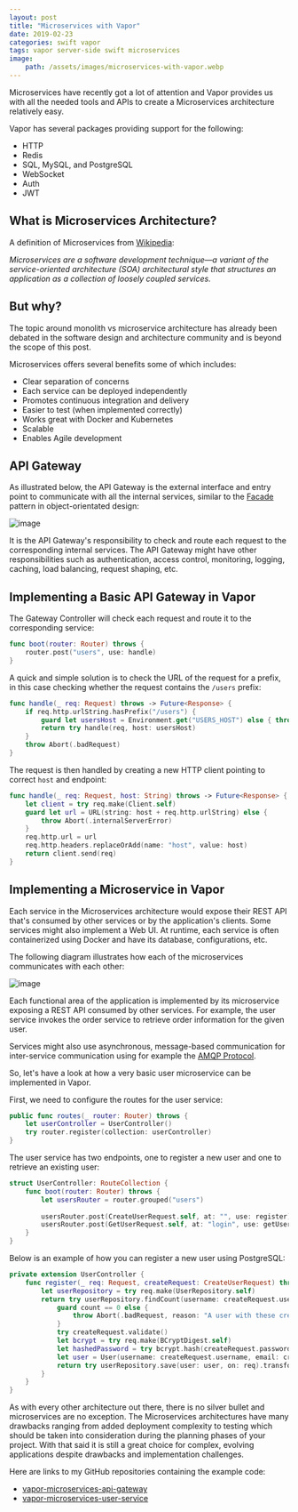 ```yaml
---
layout: post
title: "Microservices with Vapor"
date: 2019-02-23
categories: swift vapor
tags: vapor server-side swift microservices
image:
    path: /assets/images/microservices-with-vapor.webp
---
```


Microservices have recently got a lot of attention and Vapor provides us with all the needed tools and APIs to create a Microservices architecture relatively easy.

Vapor has several packages providing support for the following:

* HTTP
* Redis
* SQL, MySQL, and PostgreSQL
* WebSocket
* Auth
* JWT

## What is Microservices Architecture?

A definition of Microservices from [Wikipedia](https://en.wikipedia.org/wiki/Microservices):

*Microservices are a software development technique—a variant of the service-oriented architecture (SOA) architectural style that structures an application as a collection of loosely coupled services.*

## But why?

The topic around monolith vs microservice architecture has already been debated in the software design and architecture community and is beyond the scope of this post. 

Microservices offers several benefits some of which includes:

* Clear separation of concerns
* Each service can be deployed independently
* Promotes continuous integration and delivery
* Easier to test (when implemented correctly)
* Works great with Docker and Kubernetes
* Scalable
* Enables Agile development

## API Gateway

As illustrated below, the API Gateway is the external interface and entry point to communicate with all the internal services, similar to the [Facade](https://en.wikipedia.org/wiki/Facade_pattern) pattern in object-orientated design:

![image](/assets/images/microservices-api-gateway.png)

It is the API Gateway's responsibility to check and route each request to the corresponding internal services. The API Gateway might have other responsibilities such as authentication, access control, monitoring, logging, caching, load balancing, request shaping, etc.

## Implementing a Basic API Gateway in Vapor

The Gateway Controller will check each request and route it to the corresponding service:

```swift
func boot(router: Router) throws {
    router.post("users", use: handle)
}
```

A quick and simple solution is to check the URL of the request for a prefix, in this case checking whether the request contains the `/users` prefix:

```swift
func handle(_ req: Request) throws -> Future<Response> {
    if req.http.urlString.hasPrefix("/users") {
        guard let usersHost = Environment.get("USERS_HOST") else { throw Abort(.badRequest) }
        return try handle(req, host: usersHost)
    }
    throw Abort(.badRequest)
}
```

The request is then handled by creating a new HTTP client pointing to correct `host` and endpoint:

```swift
func handle(_ req: Request, host: String) throws -> Future<Response> {
    let client = try req.make(Client.self)
    guard let url = URL(string: host + req.http.urlString) else {
        throw Abort(.internalServerError)
    }
    req.http.url = url
    req.http.headers.replaceOrAdd(name: "host", value: host)
    return client.send(req)
}
```

## Implementing a Microservice in Vapor

Each service in the Microservices architecture would expose their REST API that's consumed by other services or by the application's clients. Some services might also implement a Web UI. At runtime, each service is often containerized using Docker and have its database, configurations, etc.

The following diagram illustrates how each of the microservices communicates with each other:

![image](/assets/images/microservices-service-communication.png)

Each functional area of the application is implemented by its microservice exposing a REST API consumed by other services. For example, the user service invokes the order service to retrieve order information for the given user.

Services might also use asynchronous, message-based communication for inter-service communication using for example the [AMQP Protocol](https://www.amqp.org).

So, let's have a look at how a very basic user microservice can be implemented in Vapor.

First, we need to configure the routes for the user service:

```swift
public func routes(_ router: Router) throws {
    let userController = UserController()
    try router.register(collection: userController)
}
```

The user service has two endpoints, one to register a new user and one to retrieve an existing user:

```swift
struct UserController: RouteCollection {
    func boot(router: Router) throws {
        let usersRouter = router.grouped("users")
        
        usersRouter.post(CreateUserRequest.self, at: "", use: register)
        usersRouter.post(GetUserRequest.self, at: "login", use: getUser)
    }
}
```

Below is an example of how you can register a new user using PostgreSQL:

```swift
private extension UserController {
    func register(_ req: Request, createRequest: CreateUserRequest) throws -> Future<HTTPStatus> {
        let userRepository = try req.make(UserRepository.self)
        return try userRepository.findCount(username: createRequest.username, email: createRequest.email, on: req).flatMap { count in
            guard count == 0 else {
                throw Abort(.badRequest, reason: "A user with these credentials already exists.")
            }
            try createRequest.validate()
            let bcrypt = try req.make(BCryptDigest.self)
            let hashedPassword = try bcrypt.hash(createRequest.password)
            let user = User(username: createRequest.username, email: createRequest.email, password: hashedPassword)
            return try userRepository.save(user: user, on: req).transform(to: HTTPStatus.created)
        }
    }
}
```

As with every other architecture out there, there is no silver bullet and microservices are no exception. The Microservices architectures have many drawbacks ranging from added deployment complexity to testing which should be taken into consideration during the planning phases of your project. With that said it is still a great choice for complex, evolving applications despite drawbacks and implementation challenges.

Here are links to my GitHub repositories containing the example code:

* [vapor-microservices-api-gateway](https://github.com/rynaardb/vapor-microservices-api-gateway)
* [vapor-microservices-user-service](https://github.com/rynaardb/vapor-microservices-user-service)
